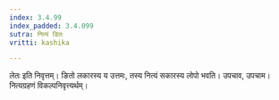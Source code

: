```yaml
---
index: 3.4.99
index_padded: 3.4.099
sutra: नित्यं डितः
vritti: kashika

---
```

लेतः इति निवृत्तम्। ङितो लकारस्य य उत्तमः, तस्य नित्यं सकारस्य लोपो भवति। उपचाव, उपचाम। नित्यग्रहणं विकल्पनिवृत्त्यर्थम्।